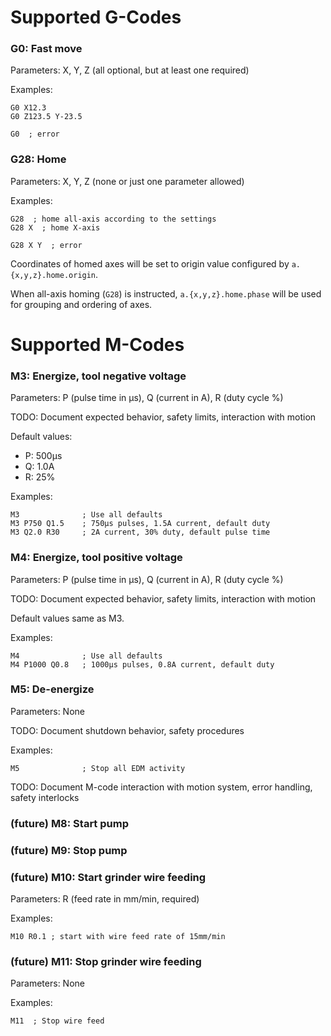# Supported G-Codes

### G0: Fast move
Parameters: X, Y, Z (all optional, but at least one required)

Examples:
```
G0 X12.3
G0 Z123.5 Y-23.5

G0  ; error
```

### G28: Home
Parameters: X, Y, Z (none or just one parameter allowed)

Examples:
```
G28  ; home all-axis according to the settings
G28 X  ; home X-axis

G28 X Y  ; error
```

Coordinates of homed axes will be set to origin value configured by
`a.{x,y,z}.home.origin`.

When all-axis homing (`G28`) is instructed, `a.{x,y,z}.home.phase` will
be used for grouping and ordering of axes.

# Supported M-Codes

### M3: Energize, tool negative voltage
Parameters: P (pulse time in µs), Q (current in A), R (duty cycle %)

TODO: Document expected behavior, safety limits, interaction with motion

Default values:
- P: 500µs
- Q: 1.0A  
- R: 25%

Examples:
```
M3              ; Use all defaults
M3 P750 Q1.5    ; 750µs pulses, 1.5A current, default duty
M3 Q2.0 R30     ; 2A current, 30% duty, default pulse time
```

### M4: Energize, tool positive voltage
Parameters: P (pulse time in µs), Q (current in A), R (duty cycle %)

TODO: Document expected behavior, safety limits, interaction with motion

Default values same as M3.

Examples:
```
M4              ; Use all defaults
M4 P1000 Q0.8   ; 1000µs pulses, 0.8A current, default duty
```

### M5: De-energize
Parameters: None

TODO: Document shutdown behavior, safety procedures

Examples:
```
M5              ; Stop all EDM activity
```

TODO: Document M-code interaction with motion system, error handling, safety interlocks

### (future) M8: Start pump
### (future) M9: Stop pump
### (future) M10: Start grinder wire feeding
Parameters: R (feed rate in mm/min, required)

Examples:
```
M10 R0.1 ; start with wire feed rate of 15mm/min
```

### (future) M11: Stop grinder wire feeding
Parameters: None

Examples:
```
M11  ; Stop wire feed
```

